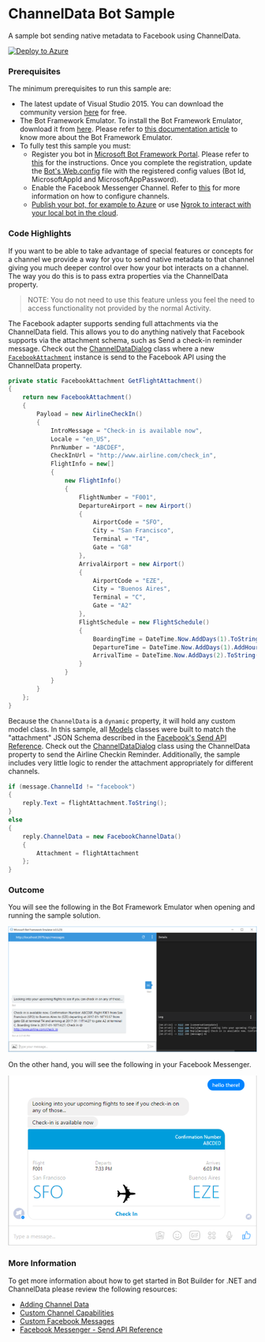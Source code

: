 
# ChannelData Bot Sample

A sample bot sending native metadata to Facebook using ChannelData.

[![Deploy to Azure][Deploy Button]][Deploy CSharp/ChannelData]

[Deploy Button]: https://azuredeploy.net/deploybutton.png
[Deploy CSharp/ChannelData]: https://azuredeploy.net

### Prerequisites

The minimum prerequisites to run this sample are:
* The latest update of Visual Studio 2015. You can download the community version [here](http://www.visualstudio.com) for free.
* The Bot Framework Emulator. To install the Bot Framework Emulator, download it from [here](https://emulator.botframework.com/). Please refer to [this documentation article](https://github.com/microsoft/botframework-emulator/wiki/Getting-Started) to know more about the Bot Framework Emulator.
*  To fully test this sample you must:
    *  Register you bot in [Microsoft Bot Framework Portal](https://dev.botframework.com/bots). Please refer to [this](https://docs.botframework.com/en-us/csharp/builder/sdkreference/gettingstarted.html#registering) for the instructions. Once you complete the registration, update the [Bot's Web.config](Web.config#L9-L11) file with the registered config values (Bot Id, MicrosoftAppId and MicrosoftAppPassword). 
    *  Enable the Facebook Messenger Channel. Refer to [this](https://docs.botframework.com/en-us/csharp/builder/sdkreference/gettingstarted.html#channels) for more information on how to configure channels.
    *  [Publish your bot, for example to Azure](https://docs.botframework.com/en-us/csharp/builder/sdkreference/gettingstarted.html#publishing) or use [Ngrok to interact with your local bot in the cloud](https://blogs.msdn.microsoft.com/jamiedalton/2016/07/29/ms-bot-framework-ngrok/).

### Code Highlights

If you want to be able to take advantage of special features or concepts for a channel we provide a way for you to send native metadata to that channel giving you much deeper control over how your bot interacts on a channel. The way you do this is to pass extra properties via the ChannelData property.

>NOTE: You do not need to use this feature unless you feel the need to access functionality not provided by the normal Activity.

The Facebook adapter supports sending full attachments via the ChannelData field. This allows you to do anything natively that Facebook supports via the attachment schema, such as Send a check-in reminder message.
Check out the [ChannelDataDialog](ChannelDataDialog.cs#L43-L82) class where a new [`FacebookAttachment`](Models/FacebookAttachment.cs) instance is send to the Facebook API using the ChannelData property.

````C#
private static FacebookAttachment GetFlightAttachment()
{
    return new FacebookAttachment()
    {
        Payload = new AirlineCheckIn()
        {
            IntroMessage = "Check-in is available now",
            Locale = "en_US",
            PnrNumber = "ABCDEF",
            CheckInUrl = "http://www.airline.com/check_in",
            FlightInfo = new[]
            {
                new FlightInfo()
                {
                    FlightNumber = "F001",
                    DepartureAirport = new Airport()
                    {
                        AirportCode = "SFO",
                        City = "San Francisco",
                        Terminal = "T4",
                        Gate = "G8"
                    },
                    ArrivalAirport = new Airport()
                    {
                        AirportCode = "EZE",
                        City = "Buenos Aires",
                        Terminal = "C",
                        Gate = "A2"
                    },
                    FlightSchedule = new FlightSchedule()
                    {
                        BoardingTime = DateTime.Now.AddDays(1).ToString("yyyy-MM-ddTH:mm"),
                        DepartureTime = DateTime.Now.AddDays(1).AddHours(1.5).ToString("yyy-MM-ddTH:mm"),
                        ArrivalTime = DateTime.Now.AddDays(2).ToString("yyyy-MM-ddTH:mm")
                    }
                }
            }
        }
    };
}
````

Because the `ChannelData` is a `dynamic` property, it will hold any custom model class. In this sample, all [Models](Models) classes were built to match the "attachment" JSON Schema described in the [Facebook's Send API Reference](https://developers.facebook.com/docs/messenger-platform/send-api-reference).
Check out the [ChannelDataDialog](ChannelDataDialog.cs#L33-L36) class using the ChannelData property to send the Airline Checkin Reminder. Additionally, the sample includes very little logic to render the attachment appropriately for different channels.

````C#
if (message.ChannelId != "facebook")
{
    reply.Text = flightAttachment.ToString();
}
else
{
    reply.ChannelData = new FacebookChannelData()
    {
        Attachment = flightAttachment
    };
}
````

### Outcome

You will see the following in the Bot Framework Emulator when opening and running the sample solution.

![Sample Outcome Emulator](images/outcome-emulator.png)

On the other hand, you will see the following in your Facebook Messenger.

![Sample Outcome Facebook](images/outcome-facebook.png)



### More Information

To get more information about how to get started in Bot Builder for .NET and ChannelData please review the following resources:

* [Adding Channel Data](https://docs.botframework.com/en-us/core-concepts/channeldata)
* [Custom Channel Capabilities](https://docs.botframework.com/en-us/csharp/builder/sdkreference/channels.html)
* [Custom Facebook Messages](https://docs.botframework.com/en-us/csharp/builder/sdkreference/channels.html#customfacebookmessages)
* [Facebook Messenger - Send API Reference](https://developers.facebook.com/docs/messenger-platform/send-api-reference/airline-checkin-template)
